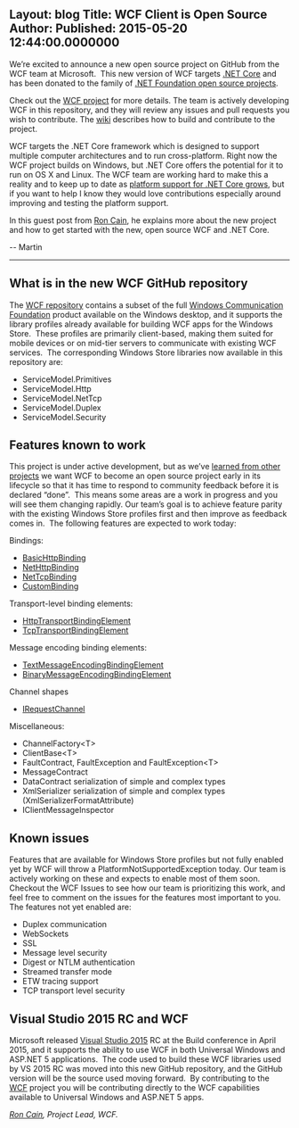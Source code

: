 Layout: blog
Title: WCF Client is Open Source
Author: 
Published: 2015-05-20 12:44:00.0000000
---
<p>We&rsquo;re excited to announce a new open source project on GitHub from the WCF team at Microsoft.&nbsp; This new version of WCF targets <a href="https://github.com/dotnet/core">.NET Core</a> and has been donated to the family of <a href="https://github.com/dotnet">.NET Foundation open source projects</a><span>.</span></p>

<p>Check out the <a href="https://github.com/dotnet/wcf/">WCF project</a> for more details. The team is actively developing WCF in this repository, and they will review any issues and pull requests you wish to contribute. The <a href="https://github.com/dotnet/wcf/wiki">wiki</a> describes how to build and contribute to the project.</p>

<p>WCF targets the .NET Core framework which is designed to support multiple computer architectures and to run cross-platform. Right now the WCF project builds on Windows, but .NET Core offers the potential for it to run on OS X and Linux. The WCF team are working hard to make this a reality and to keep up to date as <a href="https://github.com/dotnet/coreclr/wiki/Contributing">platform support for .NET Core grows</a>, but if you want to help I know they would love contributions especially around improving and testing the platform support.</p>

<p>In this guest post from <a href="https://github.com/roncain">Ron Cain</a>, he explains more about the new project and how to get started with the new, open source WCF and .NET Core.</p>

<p>-- Martin</p>

<hr />

<h2>What is in the new WCF GitHub repository</h2>

<p>The <a href="https://github.com/dotnet/wcf">WCF repository</a>&nbsp;contains a subset of the full <a href="https://msdn.microsoft.com/en-us/library/dd456779.aspx">Windows Communication Foundation</a> product available on the Windows desktop, and it supports the library profiles already available for building WCF apps for the Windows Store.&nbsp; These profiles are primarily client-based, making them suited for mobile devices or on mid-tier servers to communicate with existing WCF services.&nbsp; The corresponding Windows Store libraries now available in this repository are:</p>

<ul>
<li>ServiceModel.Primitives</li>
<li>ServiceModel.Http</li>
<li>ServiceModel.NetTcp</li>
<li>ServiceModel.Duplex</li>
<li>ServiceModel.Security</li>
</ul>

<h2>Features known to work</h2>

<p>This project is under active development, but as <span>we&rsquo;ve <a href="http://blogs.msdn.com/b/dotnet/archive/2015/04/06/a-journey-through-open-source-the-trials-amp-triumphs-in-roslyn-s-first-year-of-open-source.aspx">learned from other projects</a></span>&nbsp;we want WCF to become an open source project early in its lifecycle so that it has time to respond to community feedback before it is declared &ldquo;done&rdquo;.&nbsp; This means some areas are a work in progress and you will see them changing rapidly. Our team&rsquo;s goal is to achieve feature parity with the existing Windows Store profiles first and then improve as feedback comes in.&nbsp; The following features are expected to work today:</p>

<p>Bindings:</p>

<ul>
<li><a href="https://github.com/dotnet/wcf/blob/master/src/System.Private.ServiceModel/src/System/ServiceModel/BasicHttpBinding.cs">BasicHttpBinding</a></li>
<li><a href="https://github.com/dotnet/wcf/blob/master/src/System.Private.ServiceModel/src/System/ServiceModel/NetHttpBinding.cs">NetHttpBinding</a></li>
<li><a href="https://github.com/dotnet/wcf/blob/master/src/System.Private.ServiceModel/src/System/ServiceModel/NetTcpBinding.cs">NetTcpBinding</a></li>
<li><a href="https://github.com/dotnet/wcf/blob/master/src/System.Private.ServiceModel/src/System/ServiceModel/Channels/CustomBinding.cs">CustomBinding</a></li>
</ul>

<p>Transport-level binding elements:</p>

<ul>
<li><a href="https://github.com/dotnet/wcf/blob/master/src/System.Private.ServiceModel/src/System/ServiceModel/Channels/HttpTransportBindingElement.cs">HttpTransportBindingElement</a></li>
<li><a href="https://github.com/dotnet/wcf/blob/master/src/System.Private.ServiceModel/src/System/ServiceModel/Channels/TcpTransportBindingElement.cs">TcpTransportBindingElement</a></li>
</ul>

<p>Message encoding binding elements:</p>

<ul>
<li><a href="https://github.com/dotnet/wcf/blob/master/src/System.Private.ServiceModel/src/System/ServiceModel/Channels/TextMessageEncodingBindingElement.cs">TextMessageEncodingBindingElement</a></li>
<li><a href="https://github.com/dotnet/wcf/blob/master/src/System.Private.ServiceModel/src/System/ServiceModel/Channels/BinaryMessageEncodingBindingElement.cs">BinaryMessageEncodingBindingElement</a></li>
</ul>

<p>Channel shapes</p>

<ul>
<li><a href="https://github.com/dotnet/wcf/blob/master/src/System.Private.ServiceModel/src/System/ServiceModel/Channels/IRequestChannel.cs">IRequestChannel</a></li>
</ul>

<p>Miscellaneous:</p>

<ul>
<li>ChannelFactory&lt;T&gt;</li>
<li>ClientBase&lt;T&gt;</li>
<li>FaultContract, FaultException and FaultException&lt;T&gt;</li>
<li>MessageContract</li>
<li>DataContract serialization of simple and complex types</li>
<li>XmlSerializer serialization of simple and complex types (XmlSerializerFormatAttribute)</li>
<li>IClientMessageInspector</li>
</ul>

<h2>Known issues</h2>

<p>Features that are available for Windows Store profiles but not fully enabled yet by WCF will throw a <span>PlatformNotSupportedException</span> today. Our team is actively working on these and expects to enable most of them soon.&nbsp; Checkout the <span>WCF Issues</span> to see how our team is prioritizing this work, and feel free to comment on the issues for the features most important to you. The features not yet enabled are:</p>

<ul>
<li>Duplex communication</li>
<li>WebSockets</li>
<li>SSL</li>
<li>Message level security</li>
<li>Digest or NTLM authentication</li>
<li>Streamed transfer mode</li>
<li>ETW tracing support</li>
<li>TCP transport level security</li>
</ul>

<h2>Visual Studio 2015 RC and WCF</h2>

<p>Microsoft released <a href="https://www.visualstudio.com/">Visual Studio 2015</a> RC at the Build conference in April 2015, and it supports the ability to use WCF in both Universal Windows and ASP.NET 5 applications.&nbsp; The code used to build these WCF libraries used by VS 2015 RC was moved into this new GitHub repository, and the GitHub version&nbsp;will be the source used moving forward.&nbsp; By contributing to the <a href="https://github.com/dotnet/wcf/">WCF</a>&nbsp;project&nbsp;you will be contributing directly to the WCF capabilities available to Universal Windows and ASP.NET 5 apps.</p>

<p><em><a href="https://github.com/roncain">Ron Cain</a>, Project Lead, WCF.</em></p>
